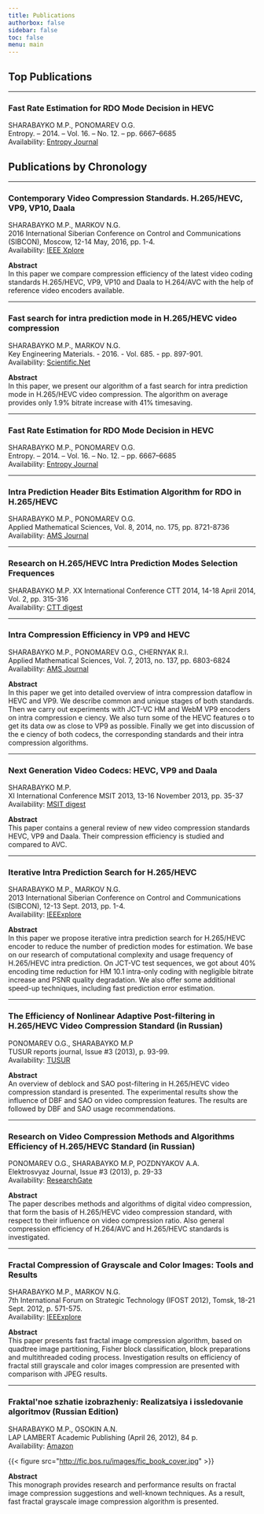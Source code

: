 ```yaml
---
title: Publications
authorbox: false
sidebar: false
toc: false
menu: main
---
```


## Top Publications

---

### Fast Rate Estimation for RDO Mode Decision in HEVC
SHARABAYKO M.P., PONOMAREV O.G. \
Entropy. – 2014. – Vol. 16. – No. 12. – pp. 6667–6685 \
Availability: [Entropy Journal](http://www.mdpi.com/1099-4300/16/12/6667)


## Publications by Chronology
--- 


### Contemporary Video Compression Standards. H.265/HEVC, VP9, VP10, Daala
SHARABAYKO M.P., MARKOV N.G. \
2016 International Siberian Conference on Control and Communications (SIBCON), Moscow, 12-14 May, 2016, pp. 1-4. \
Availability: [IEEE Xplore](http://ieeexplore.ieee.org/xpl/articleDetails.jsp?arnumber=7491791)

**Abstract**\
In this paper we compare compression efficiency of the latest video coding standards H.265/HEVC, VP9, VP10 and Daala to H.264/AVC with the help of reference video encoders available.

--- 

### Fast search for intra prediction mode in H.265/HEVC video compression
SHARABAYKO M.P., MARKOV N.G. \
Key Engineering Materials. - 2016. - Vol. 685. - pp. 897-901. \
Availability: [Scientific.Net](http://www.scientific.net/KEM.685.897)

**Abstract** \
In this paper, we present our algorithm of a fast search for intra prediction mode in H.265/HEVC video compression. The algorithm on average provides only 1.9% bitrate increase with 41% timesaving.

---

### Fast Rate Estimation for RDO Mode Decision in HEVC
SHARABAYKO M.P., PONOMAREV O.G. \
Entropy. – 2014. – Vol. 16. – No. 12. – pp. 6667–6685 \
Availability: [Entropy Journal](http://www.mdpi.com/1099-4300/16/12/6667)

---

### Intra Prediction Header Bits Estimation Algorithm for RDO in H.265/HEVC
SHARABAYKO M.P., PONOMAREV O.G.\
Applied Mathematical Sciences, Vol. 8, 2014, no. 175, pp. 8721-8736\
Availability: [AMS Journal](http://www.m-hikari.com/ams/ams-2014/ams-173-176-2014/sharabaykoAMS173-176-2014.pdf)

---

### Research on H.265/HEVC Intra Prediction Modes Selection Frequences
SHARABAYKO M.P.
XX International Conference CTT 2014, 14-18 April 2014, Vol. 2, pp. 315-316\
Availability: [CTT digest](http://portal.tpu.ru/files/conferences/ctt/proceedings/2014/vol2_2014.pdf)

---

### Intra Compression Efficiency in VP9 and HEVC
SHARABAYKO M.P., PONOMAREV O.G., CHERNYAK R.I. \
Applied Mathematical Sciences, Vol. 7, 2013, no. 137, pp. 6803-6824 \
Availability: [AMS Journal](http://www.m-hikari.com/ams/ams-2013/ams-137-140-2013/sharabaykoAMS137-140-2013.pdf)

**Abstract** \
In this paper we get into detailed overview of intra compression dataflow in HEVC and VP9. We describe common and unique stages of both standards. Then we carry out experiments with JCT-VC HM and WebM VP9 encoders on intra compression e ciency. We also turn some of the HEVC features o to get its data ow as close to VP9 as possible. Finally we get into discussion of the e ciency of both codecs, the corresponding standards and their intra compression algorithms.

---

### Next Generation Video Codecs: HEVC, VP9 and Daala
SHARABAYKO M.P. \
XI International Conference MSIT 2013, 13-16 November 2013, pp. 35-37 \
Availability: [MSIT digest](http://portal.tpu.ru/f_ic/files/science/activities/msit/msit2013.pdf)

**Abstract**\
This paper contains a general review of new video compression standards HEVC, VP9 and Daala. Their compression efficiency is studied and compared to AVC.

---

### Iterative Intra Prediction Search for H.265/HEVC
SHARABAYKO M.P., MARKOV N.G.\
2013 International Siberian Conference on Control and Communications (SIBCON), 12-13 Sept. 2013, pp. 1-4. \
Availability: [IEEExplore](http://ieeexplore.ieee.org/xpl/articleDetails.jsp?tp=&arnumber=6693615)

**Abstract**\
In this paper we propose iterative intra prediction search for H.265/HEVC encoder to reduce the number of prediction modes for estimation. We base on our research of computational complexity and usage frequency of H.265/HEVC intra prediction. On JCT-VC test sequences, we got about 40% encoding time reduction for HM 10.1 intra-only coding with negligible bitrate increase and PSNR quality degradation. We also offer some additional speed-up techniques, including fast prediction error estimation.

---

### The Efficiency of Nonlinear Adaptive Post-filtering in H.265/HEVC Video Compression Standard (in Russian)
PONOMAREV O.G., SHARABAYKO M.P\
TUSUR reports journal, Issue #3 (2013), p. 93-99.\
Availability: [TUSUR](http://www.tusur.ru/filearchive/reports-magazine/2013-29-3/093.pdf)

**Abstract** \
An overview of deblock and SAO post-filtering in H.265/HEVC video compression standard is presented. The experimental results show the influence of DBF and SAO on video compression features. The results are followed by DBF and SAO usage recommendations.

---

### Research on Video Compression Methods and Algorithms Efficiency of H.265/HEVC Standard (in Russian)
PONOMAREV O.G., SHARABAYKO M.P, POZDNYAKOV A.A. \
Elektrosvyaz Journal, Issue #3 (2013), p. 29-33 \
Availability: [ResearchGate](https://www.researchgate.net/publication/259957062________H.265HEVC/file/ef31752eb332076e25.pdf?ev=pub_int_doc_dl&origin=publication_detail&inViewer=true)

**Abstract** \
The paper describes methods and algorithms of digital video compression, that form the basis of H.265/HEVC video compression standard, with respect to their influence on video compression ratio. Also general compression efficiency of H.264/AVC and H.265/HEVC standards is investigated.

---

### Fractal Compression of Grayscale and Color Images: Tools and Results
SHARABAYKO M.P., MARKOV N.G. \
7th International Forum on Strategic Technology (IFOST 2012), Tomsk, 18-21 Sept. 2012, p. 571-575. \
Availability: [IEEExplore](http://ieeexplore.ieee.org/xpl/articleDetails.jsp?tp=&arnumber=6357622)

**Abstract** \
This paper presents fast fractal image compression algorithm, based on quadtree image partitioning, Fisher block classification, block preparations and multithreaded coding process. Investigation results on efficiency of fractal still grayscale and color images compression are presented with comparison with JPEG results.

---

### Fraktal'noe szhatie izobrazheniy: Realizatsiya i issledovanie algoritmov (Russian Edition)
SHARABAYKO M.P., OSOKIN A.N.\
LAP LAMBERT Academic Publishing (April 26, 2012), 84 p.\
Availability: [Amazon](http://www.amazon.com/Fraktalnoe-szhatie-izobrazheniy-Realizatsiya-issledovanie/dp/384737091X/ref=sr_1_1/189-0178267-5413750?s=books&ie=UTF8&qid=1391149126&sr=1-1)


{{< figure src="http://fic.bos.ru/images/fic_book_cover.jpg" >}}

**Abstract**\
This monograph provides research and performance results on fractal image compression suggestions and well-known techniques. As a result, fast fractal grayscale image compression algorithm is presented.

